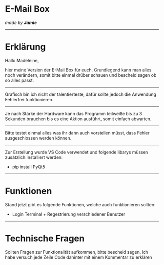 # E-Mail Box
_made by **Jamie**_

****
# Erklärung

Hallo Madeleine,

hier meine Version der E-Mail Box für euch.
Grundlegend kann man alles noch verändern, somit bitte einmal drüber schauen und bescheid sagen ob so alles passt.
****
Grafisch bin ich nicht der talentierteste, dafür sollte jedoch die Anwendung Fehlerfrei funktionieren.
****
Je nach Stärke der Hardware kann das Programm teilweiße bis zu 3 Sekunden brauchen bis es eine Aktion ausführt, somit einfach abwarten.
****
Bitte testet einmal alles was ihr dann auch vorstellen müsst, dass Fehler ausgeschlossen werden können.
****
Zur Erstellung wurde VS Code verwendet und folgende libarys müssen zusätzlich installiert werden:
- pip install PyQt5

****
# Funktionen

Stand jetzt gibt es folgende Funktionen, welche auch funktionieren sollten:
- Login Terminal + Regestrierung verschiedener Benutzer

****
# Technische Fragen

Sollten Fragen zur Funktionalität aufkommen, bitte bescheid sagen.
Ich habe versuch jede Zeile Code dahinter mit einem Kommentar zu erklären

